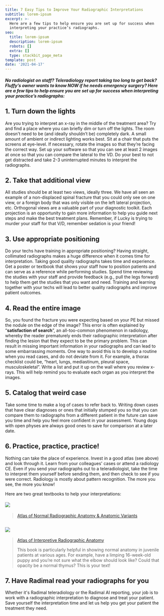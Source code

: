 ```yaml
---
title: 7 Easy Tips to Improve Your Radiographic Interpretations
subtitle: lorem-ipsum
excerpt: >-
  Here are a few tips to help ensure you are set up for success when
  interpreting your practice’s radiographs.
seo:
  title: lorem-ipsum
  description: lorem-ipsum
  robots: []
  extra: []
  type: stackbit_page_meta
template: post
date: '2021-04-17'
---
```

##### No radiologist on staff? Teleradiology report taking too long to get back? Fluffy’s owner wants to know NOW if he needs emergency surgery? Here are a few tips to help ensure you are set up for success when interpreting your practice’s radiographs:

## **1. Turn down the lights**

Are you trying to interpret an x-ray in the middle of the treatment area? Try and find a place where you can briefly dim or turn off the lights. The room doesn't need to be (and ideally shouldn’t be) completely dark. A small amount of ambient or indirect lighting works best. Sit at a chair that puts the screens at eye-level. If necessary, rotate the images so that they’re facing the correct way. Set up your software so that you can see at least 2 images at once so that you can compare the lateral to the VD. Do your best to not get distracted and take 2-3 uninterrupted minutes to interpret the radiographs.

## **2. Take that additional view**

All studies should be at least two views, ideally three.  We have all seen an example of a non-displaced spinal fracture that you could only see on one view, or a foreign body that was only visible on the left lateral projection, etc. Orthogonal views are a valuable part of your diagnostic toolkit. Each projection is an opportunity to gain more information to help you guide next steps and make the best treatment plans. Remember, if Lucky is trying to murder your staff for that V/D, remember sedation is your friend!

## **3. Use appropriate positioning**

Do your techs have training in appropriate positioning? Having straight, collimated radiographs makes a huge difference when it comes time for interpretation. Taking good quality radiographs takes time and experience. Get a poster or textbook that shows your staff how to position patients and can serve as a reference while performing studies. Spend time reviewing the studies with your staff and provide feedback (e.g., pull the legs forward) to help them get the studies that you want and need. Training and learning together with your techs will lead to better quality radiographs and improve patient outcomes.

## **4. Read the entire image**

So, you found the fracture you were expecting based on your PE but missed the nodule on the edge of the image? This error is often explained by “**satisfaction of search**”, an all-too-common phenomenon in radiology, whereby the reader prematurely ends their radiographic interpretation after finding the lesion that they expect to be the primary problem. This can result in missing important information in your radiographs and can lead to some embarrassing moments. One way to avoid this is to develop a routine when you read cases, and do not deviate from it. For example,  a thorax checklist could be, “heart, lungs, mediastinum, pleural space, musculoskeletal”. Write a list and put it up on the wall where you review x-rays. This will help remind you to evaluate each organ as you interpret the images.

## **5. Catalog that weird case**

Take some time to make a log of cases to refer back to. Writing down cases that have clear diagnoses or ones that initially stumped you so that you can compare them to radiographs from a different patient in the future can save you time and help you feel more confident in your assessment. Young dogs with open physes are always good ones to save for comparison at a later date.

## **6. Practice, practice, practice!**

Nothing can take the place of experience. Invest in a good atlas (see above) and look through it. Learn from your colleagues' cases or attend a radiology CE.  Even if you send your radiographs out to a teleradiologist, take the time to interpret them yourself before sending them, and then check to see if you were correct. Radiology is mostly about pattern recognition. The more you see, the more you know!

Here are two great textbooks to help your interpretations:

#### ![](https://preview--marvelous-chestnut-1649c.stackbit.dev/images/atlas.jpg)

> [Atlas of Normal Radiographic Anatomy & Anatomic Variants](https://www.amazon.com/Radiographic-Anatomic-Variants-Robertson-2010-12-21/dp/B01JNZZWF0/ref=sr\_1\_2?dchild=1\&keywords=thrall+normal+radiographic+anatomy\&qid=1613996919\&sr=8-2)
>
>

## ![](https://preview--marvelous-chestnut-1649c.stackbit.dev/images/coulson.jpg)

> [Atlas of Interpretive Radiographic Anatomy](https://www.amazon.com/Atlas-Interpretative-Radiographic-Anatomy-Dog/dp/1405138998/ref=sr\_1\_1?dchild=1\&keywords=thrall+radiograph\&qid=1613996619\&sr=8-1)
>
> This book is particularly helpful in showing normal anatomy in juvenile patients at various ages.  For example, have a limping 16-week-old puppy and you’re not sure what the elbow should look like? Could that opacity be a normal thymus? This is your text!

## **7.** **Have Radimal read your radiographs for you**

Whether it's Radimal teleradiology or the Radimal AI reporting, your job is to work with a radiographic interpretation to diagnose and treat your patient. Save yourself the interpretation time and let us help you get your patient the treatment they need.

